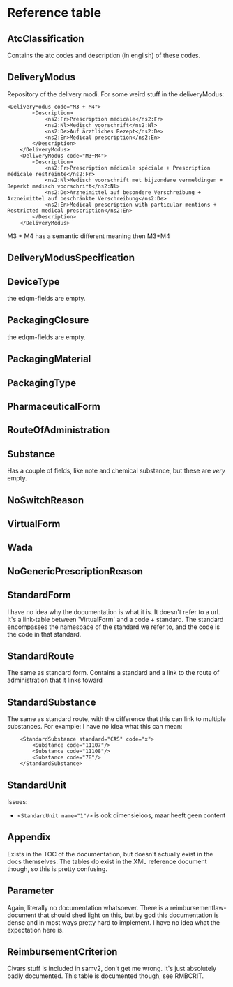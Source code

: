 # Reference table

## AtcClassification

Contains the atc codes and description (in english) of these codes.

## DeliveryModus

Repository of the delivery modi.
For some weird stuff in the deliveryModus:

```    
<DeliveryModus code="M3 + M4">
        <Description>
            <ns2:Fr>Prescription médicale</ns2:Fr>
            <ns2:Nl>Medisch voorschrift</ns2:Nl>
            <ns2:De>Auf ärztliches Rezept</ns2:De>
            <ns2:En>Medical prescription</ns2:En>
        </Description>
    </DeliveryModus>
    <DeliveryModus code="M3+M4">
        <Description>
            <ns2:Fr>Prescription médicale spéciale + Prescription médicale restreinte</ns2:Fr>
            <ns2:Nl>Medisch voorschrift met bijzondere vermeldingen + Beperkt medisch voorschrift</ns2:Nl>
            <ns2:De>Arzneimittel auf besondere Verschreibung + Arzneimittel auf beschränkte Verschreibung</ns2:De>
            <ns2:En>Medical prescription with particular mentions + Restricted medical prescription</ns2:En>
        </Description>
    </DeliveryModus>
```

M3 + M4 has a semantic different meaning then M3+M4

## DeliveryModusSpecification

## DeviceType

the edqm-fields are empty.

## PackagingClosure

the edqm-fields are empty.

## PackagingMaterial

## PackagingType

## PharmaceuticalForm

## RouteOfAdministration

## Substance

Has a couple of fields, like note and chemical substance, but these are *very* empty.

## NoSwitchReason

## VirtualForm

## Wada

## NoGenericPrescriptionReason

## StandardForm

I have no idea why the documentation is what it is. It doesn't refer to a url.
It's a link-table between 'VirtualForm' and a code + standard. The standard encompasses the namespace of the standard we
refer to,
and the code is the code in that standard.

## StandardRoute

The same as standard form. Contains a standard and a link to the route of administration that it links toward

## StandardSubstance

The same as standard route, with the difference that this can link to multiple substances.
For example: I have no idea what this can mean:

```    
    <StandardSubstance standard="CAS" code="x">
        <Substance code="11107"/>
        <Substance code="11108"/>
        <Substance code="78"/>
    </StandardSubstance>
```

## StandardUnit

Issues: 
* `<StandardUnit name="1"/>` is ook dimensieloos, maar heeft geen content

## Appendix
Exists in the TOC of the documentation, but doesn't actually exist in the docs themselves. 
The tables do exist in the XML reference document though, so this is pretty confusing. 

## Parameter
Again, literally no documentation whatsoever. There is a reimbursementlaw-document that should shed light on this, but 
by god this documentation is dense and in most ways pretty hard to implement. I have no idea what the expectation here is.  

## ReimbursementCriterion
Civars stuff is included in samv2, don't get me wrong. It's just absolutely badly documented. 
This table is documented though, see RMBCRIT.